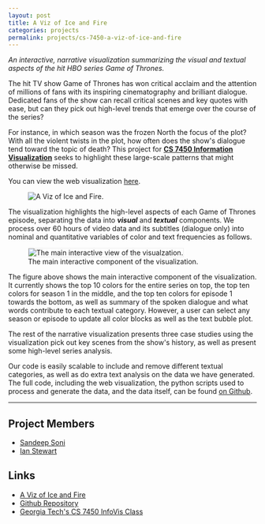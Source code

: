 ```yaml
---
layout: post
title: A Viz of Ice and Fire
categories: projects
permalink: projects/cs-7450-a-viz-of-ice-and-fire
---
```


*An interactive, narrative visualization summarizing the visual and textual aspects of the hit HBO series Game of Thrones.*

The hit TV show Game of Thrones has won critical acclaim and the attention of millions of fans with its inspiring cinematography and brilliant dialogue. Dedicated fans of the show can recall critical scenes and key quotes with ease, but can they pick out high-level trends that emerge over the course of the series? 

For instance, in which season was the frozen North the focus of the plot? With all the violent twists in the plot, how often does the show's dialogue tend toward the topic of death? This project for **[CS 7450 Information Visualization][infovis]** seeks to highlight these large-scale patterns that might otherwise be missed.

You can view the web visualization [here][viz].

<figure>
  <img src="/images/projects/cs-7450-a-viz-of-ice-and-fire/cover.png" alt="A Viz of Ice and Fire.">
</figure>

The visualization highlights the high-level aspects of each Game of Thrones episode, separating the data into ***visual*** and ***textual*** components. We process over 60 hours of video data and its subtitles (dialogue only) into nominal and quantitative variables of color and text frequencies as follows.

<figure>
  <img src="/images/projects/cs-7450-a-viz-of-ice-and-fire/cover2-cropped.png" alt="The main interactive view of the visualzation." style="border: 1px solid #ECECEC">
  <figcaption>The main interactive component of the visualization.</figcaption>
</figure>

The figure above shows the main interactive component of the visualization. It currently shows the top 10 colors for the entire series on top, the top ten colors for season 1 in the middle, and the top ten colors for episode 1 towards the bottom, as well as summary of the spoken dialogue and what words contribute to each textual category. However, a user can select any season or episode to update all color blocks as well as the text bubble plot. 

The rest of the narrative visualization presents three case studies using the visualization pick out key scenes from the show's history, as well as present some high-level series analysis.

Our code is easily scalable to include and remove different textual categories, as well as do extra text analysis on the data we have generated. The full code, including the web visualization, the python scripts used to process and generate the data, and the data itself, can be found [on Github][github].

***

## Project Members
* [Sandeep Soni][sandeep]
* [Ian Stewart][ian]

## Links
* [A Viz of Ice and Fire][viz]
* [Github Repository][github]
* [Georgia Tech's CS 7450 InfoVis Class][infovis]

[fred]: http://scandukuri.github.io "Chinmaya Andukuri"
[ian]: http://ianbstewart.github.io/ "Ian Stewart"
[sandeep]: http://sandeepsoni.github.io "Sandeep Soni"

[github]: https://github.com/fredhohman/a-viz-of-ice-and-fire "Github Repository."
[viz]: http://scandukuri.github.io/a-viz-of-ice-and-fire/ "A Viz of Ice and Fire."
[infovis]: http://www.cc.gatech.edu/~stasko/7450/ "Georgia Tech's Information Visualization Class"